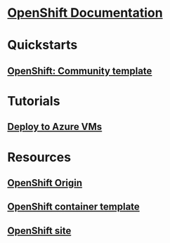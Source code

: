 # [OpenShift Documentation](index.md)
# Quickstarts
## [OpenShift:  Community template](https://azure.microsoft.com/en-us/resources/templates/openshift-origin-rhel/)
# Tutorials
## [Deploy to Azure VMs](/azure/virtual-machines/linux/openshift-get-started)
# Resources
## [OpenShift Origin](https://docs.openshift.org/latest/getting_started/index.html)
## [OpenShift container template](https://github.com/Microsoft/openshift-container-platform)
## [OpenShift site](https://docs.openshift.org/latest/welcome/index.html)